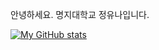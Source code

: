 안녕하세요.
명지대학교
정유나입니다.

[![My GitHub stats](https://github-readme-stats.vercel.app/api?username=eunaJ)](https://github.com/eunaJeong/github-readme-stats)